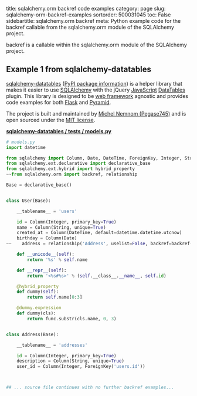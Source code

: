 title: sqlalchemy.orm backref code examples
category: page
slug: sqlalchemy-orm-backref-examples
sortorder: 500031045
toc: False
sidebartitle: sqlalchemy.orm backref
meta: Python example code for the backref callable from the sqlalchemy.orm module of the SQLAlchemy project.


backref is a callable within the sqlalchemy.orm module of the SQLAlchemy project.


## Example 1 from sqlalchemy-datatables
[sqlalchemy-datatables](https://github.com/Pegase745/sqlalchemy-datatables)
([PyPI package information](https://pypi.org/project/sqlalchemy-datatables/))
is a helper library that makes it easier to use [SQLAlchemy](/sqlalchemy.html)
with the jQuery [JavaScript](/javascript.html)
[DataTables](https://datatables.net/) plugin. This library is designed to
be [web framework](/web-frameworks.html) agnostic and provides code examples
for both [Flask](/flask.html) and [Pyramid](/pyramid.html).

The project is built and maintained by
[Michel Nemnom (Pegase745)](https://github.com/Pegase745) and is open
sourced under the
[MIT license](https://github.com/Pegase745/sqlalchemy-datatables/blob/master/LICENSE).

[**sqlalchemy-datatables / tests / models.py**](https://github.com/Pegase745/sqlalchemy-datatables/blob/master/./tests/models.py)

```python
# models.py
import datetime

from sqlalchemy import Column, Date, DateTime, ForeignKey, Integer, String, func
from sqlalchemy.ext.declarative import declarative_base
from sqlalchemy.ext.hybrid import hybrid_property
~~from sqlalchemy.orm import backref, relationship

Base = declarative_base()


class User(Base):

    __tablename__ = 'users'

    id = Column(Integer, primary_key=True)
    name = Column(String, unique=True)
    created_at = Column(DateTime, default=datetime.datetime.utcnow)
    birthday = Column(Date)
~~    address = relationship('Address', uselist=False, backref=backref('user'))

    def __unicode__(self):
        return '%s' % self.name

    def __repr__(self):
        return '<%s#%s>' % (self.__class__.__name__, self.id)

    @hybrid_property
    def dummy(self):
        return self.name[0:3]

    @dummy.expression
    def dummy(cls):
        return func.substr(cls.name, 0, 3)


class Address(Base):

    __tablename__ = 'addresses'

    id = Column(Integer, primary_key=True)
    description = Column(String, unique=True)
    user_id = Column(Integer, ForeignKey('users.id'))



## ... source file continues with no further backref examples...

```

